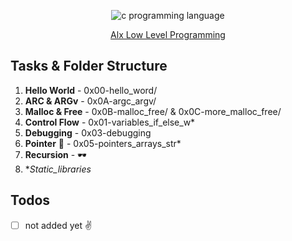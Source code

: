 <p align = "center">
 <img src="https://encrypted-tbn0.gstatic.com/images?q=tbn:ANd9GcT1ucdmUrr0eFe4wtUgOghFnnC_qK6LnfP-NQ&usqp=CAU" alt="c programming language">
 </p>
<p align="center">
<a href="https://www.alxafrica.com/">
Alx Low Level Programming
</a>
</p>

## Tasks & Folder Structure

1. **Hello World** - 0x00-hello_word/
2. **ARC & ARGv** - 0x0A-argc_argv/
3. **Malloc & Free** - 0x0B-malloc_free/ & 0x0C-more_malloc_free/
4. **Control Flow** - 0x01-variables_if_else_w*
5. **Debugging** - 0x03-debugging
6. **Pointer** 💖 - 0x05-pointers_arrays_str*
7. **Recursion** - 🕶️
8. **Static_libraries*

## Todos
- [ ] not added yet ✌️


